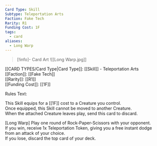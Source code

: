 ```yaml
---
Card Type: Skill
Subtype: Teleportation Arts
Faction: Fake Tech
Rarity: R1
Funding Cost: 1F
tags:
  - card
aliases:
  - Long Warp
---
```

> [!info]- Card Art
> ![[Long Warp.jpg]]

[[CARD TYPES/Card Type|Card Type]]: [[Skill]] - Teleportation Arts  
[[Faction]]: [[Fake Tech]]  
[[Rarity]]: [[R1]]  
[[Funding Cost]]: [[1F]]  

Rules Text:  

This Skill equips for a [[1F]] cost to a Creature you control.  
Once equipped, this Skill cannot be moved to another Creature.  
When the attached Creature leaves play, send this card to discard.  

[Long Warp] Play one round of Rock-Paper-Scissors with your opponent.   
If you win, receive 1x Teleportation Token, giving you a free instant dodge from an attack of your choice.   
If you lose, discard the top card of your deck.  